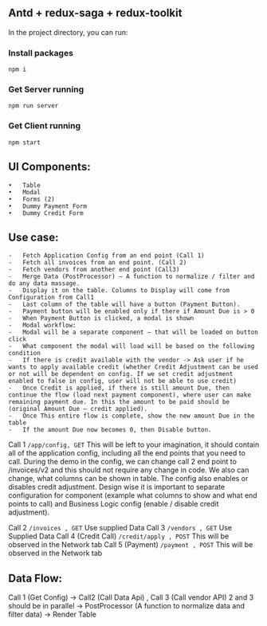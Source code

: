 ## Antd + redux-saga + redux-toolkit

In the project directory, you can run:

### Install packages

`npm i`

### Get Server running

`npm run server`

### Get Client running

`npm start`

## UI Components:
	•	Table
	•	Modal
	•	Forms (2)
	•	Dummy Payment Form
	•	Dummy Credit Form

## Use case:
	-	Fetch Application Config from an end point (Call 1)
	-	Fetch all invoices from an end point. (Call 2)
	-	Fetch vendors from another end point (Call3) 
	-	Merge Data (PostProcessor) – A function to normalize / filter and do any data massage.
	-	Display it on the table. Columns to Display will come from Configuration from Call1
	-	Last column of the table will have a button (Payment Button).
	-	Payment button will be enabled only if there if Amount Due is > 0
	-	When Payment Button is clicked, a modal is shown
	-	Modal workflow:
	-	Modal will be a separate component – that will be loaded on button click
	-	What component the modal will load will be based on the following condition
	-	If there is credit available with the vendor -> Ask user if he wants to apply available credit (whether Credit Adjustment can be used or not will be dependent on config. If we set credit adjustment enabled to false in config, user will not be able to use credit)
	-	Once Credit is applied, if there is still amount Due, then continue the flow (load next payment component), where user can make remaining payment due. In this the amount to be paid should be (original Amount Due – credit applied).
	-	Once This entire flow is complete, show the new amount Due in the table
	-	If the amount Due now becomes 0, then Disable button. 

Call 1
`/app/config, GET`
This will be left to your imagination, it should contain all of the application config, including all the end points that you need to call. During the demo in the config, we can change call 2 end point to /invoices/v2 and this should not require any change in code. We also can change, what columns can be shown in table. The config also enables or disables credit adjustment. Design wise it is important to separate configuration for component (example what columns to show and what end points to call) and Business Logic config (enable / disable credit adjustment).

Call 2
`/invoices , GET`
Use supplied Data
Call 3
`/vendors , GET`
Use Supplied Data
Call 4 (Credit Call)
`/credit/apply , POST`
 This will be observed in the Network tab
Call 5 (Payment)
`/payment , POST`
This will be observed in the Network tab


## Data Flow:

Call 1 (Get Config) -> Call2 (Call Data Api) , Call 3 (Call vendor API) 2 and 3 should be in parallel -> PostProcessor (A function to normalize data and filter data) -> Render Table

